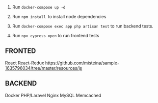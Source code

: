 1. Run `docker-compose up -d`

2. Run `npm install `to install node dependencies

2. Run `docker-compose exec app php artisan test` to run backend tests.

3. Run `npx cypress open` to run frontend tests

## FRONTED
React
React-Redux https://github.com/misteina/sample-1635796034/tree/master/resources/js

## BACKEND
Docker
PHP/Laravel
Nginx
MySQL
Memcached